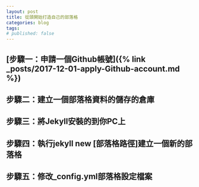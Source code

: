 ```yaml
---
layout: post
title: 從頭開始打造自己的部落格
categories: blog
tags: 
# published: false
---
```

## [步驟一：申請一個Github帳號]({% link _posts/2017-12-01-apply-Github-account.md %})

## 步驟二：建立一個部落格資料的儲存的倉庫

## 步驟三：將Jekyll安裝的到你PC上

## 步驟四：執行jekyll new [部落格路徑]建立一個新的部落格

## 步驟五：修改_config.yml部落格設定檔案